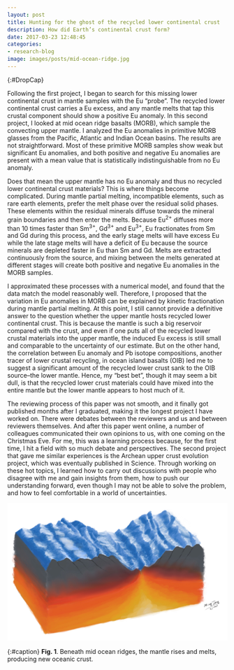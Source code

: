 ```yaml
---
layout: post
title: Hunting for the ghost of the recycled lower continental crust
description: How did Earth’s continental crust form?
date: 2017-03-23 12:48:45
categories:
- research-blog
image: images/posts/mid-ocean-ridge.jpg
---
```


{:#DropCap}
<!-- adding {:#DropCap} above will make first letter of first word CAPITAL and Large -->
Following the first project, I began to search for this missing lower continental crust in mantle samples with the Eu “probe”. The recycled lower continental crust carries a Eu excess, and any mantle melts that tap this crustal component should show a positive Eu anomaly. In this second project, I looked at mid ocean ridge basalts (MORB), which sample the convecting upper mantle. I analyzed the Eu anomalies in primitive MORB glasses from the Pacific, Atlantic and Indian Ocean basins. The results are not straightforward. Most of these primitive MORB samples show weak but significant Eu anomalies, and both positive and negative Eu anomalies are present with a mean value that is statistically indistinguishable from no Eu anomaly.

Does that mean the upper mantle has no Eu anomaly and thus no recycled lower continental crust materials? This is where things become complicated. During mantle partial melting, incompatible elements, such as rare earth elements, prefer the melt phase over the residual solid phases. These elements within the residual minerals diffuse towards the mineral grain boundaries and then enter the melts. Because Eu<sup>2+</sup> diffuses more than 10 times faster than Sm<sup>3+</sup>, Gd<sup>3+</sup> and Eu<sup>3+</sup>, Eu fractionates from Sm and Gd during this process, and the early stage melts will have excess Eu while the late stage melts will have a deficit of Eu because the source minerals are depleted faster in Eu than Sm and Gd. Melts are extracted continuously from the source, and mixing between the melts generated at different stages will create both positive and negative Eu anomalies in the MORB samples.

I approximated these processes with a numerical model, and found that the data match the model reasonably well. Therefore, I proposed that the variation in Eu anomalies in MORB can be explained by kinetic fractionation during mantle partial melting. At this point, I still cannot provide a definitive answer to the question whether the upper mantle hosts recycled lower continental crust. This is because the mantle is such a big reservoir compared with the crust, and even if one puts all of the recycled lower crustal materials into the upper mantle, the induced Eu excess is still small and comparable to the uncertainty of our estimate. But on the other hand, the correlation between Eu anomaly and Pb isotope compositions, another tracer of lower crustal recycling, in ocean island basalts (OIB) led me to suggest a significant amount of the recycled lower crust sank to the OIB source–the lower mantle. Hence, my “best bet”, though it may seem a bit dull, is that the recycled lower crust materials could have mixed into the entire mantle but the lower mantle appears to host much of it.

The reviewing process of this paper was not smooth, and it finally got published months after I graduated, making it the longest project I have worked on. There were debates between the reviewers and us and between reviewers themselves. And after this paper went online, a number of colleagues communicated their own opinions to us, with one coming on the Christmas Eve. For me, this was a learning process because, for the first time, I hit a field with so much debate and perspectives. The second project that gave me similar experiences is the Archean upper crust evolution project, which was eventually published in Science. Through working on these hot topics, I learned how to carry out discussions with people who disagree with me and gain insights from them, how to push our understanding forward, even though I may not be able to solve the problem, and how to feel comfortable in a world of uncertainties.


<div class="img-parent">
<img src="/images/posts/mid-ocean-ridge.jpg" alt="mid ocean ridge" />
</div>

{:#caption}
**Fig. 1**. Beneath mid ocean ridges, the mantle rises and melts, producing new oceanic crust.
